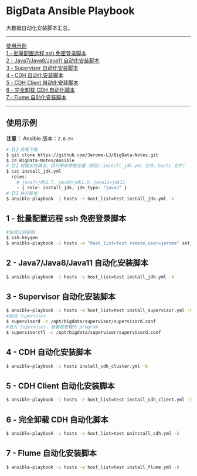 # BigData Ansible Playbook
大数据自动化安装脚本汇总。

---

<nav>
<a href="#使用示例"</a>使用示例</a><br/>
<a href="#1---批量配置远程-ssh-免密登录脚本"</a>1 - 批量配置远程 ssh 免密登录脚本</a><br/>
<a href="#2---java7java8java11-自动化安装脚本"</a>2 - Java7/Java8/Java11 自动化安装脚本</a><br/>
<a href="#3---supervisor-自动化安装脚本"</a>3 - Supervisor 自动化安装脚本</a><br/>
<a href="#4---cdh-自动化安装脚本"</a>4 - CDH 自动化安装脚本</a><br/>
<a href="#5---cdh-client-自动化安装脚本"</a>5 - CDH Client 自动化安装脚本</a><br/>
<a href="#6---完全卸载-cdh-自动化脚本"</a>6 - 完全卸载 CDH 自动化脚本</a><br/>
<a href="#7---flume-自动化安装脚本"</a>7 - Flume 自动化安装脚本</a><br/>
</nav>

---

## 使用示例
**注意：** Ansible 版本：`2.8.0+`
```bash
#【1】克隆下载
$ git clone https://github.com/Jerome-LJ/BigData-Notes.git
$ cd BigData-Notes/Ansible
#【2】根据实际情况，自行修改参数变量（例如：install_jdk.yml 文件、hosts 文件）
$ cat install_jdk.yml
  roles:
    # java7=jdk1.7，java8=jdk1.8，java11=jdk11
    - { role: install_jdk, jdk_type: "java7" }
#【3】执行脚本
$ ansible-playbook -i hosts -e host_list=test install_jdk.yml -k
```

## 1 - 批量配置远程 ssh 免密登录脚本
```bash
#生成公共秘钥
$ ssh-keygen
$ ansible-playbook -i hosts -e "host_list=test remote_user=jerome" set_pub_key.yml -k
```

## 2 - Java7/Java8/Java11 自动化安装脚本
```bash
$ ansible-playbook -i hosts -e host_list=test install_jdk.yml -k
```

## 3 - Supervisor 自动化安装脚本
```bash
$ ansible-playbook -i hosts -e host_list=test install_supervisor.yml -k
#启动 Supervisor
$ supervisord -c /opt/bigdata/supervisor/supervisord.conf
#进入 Supervisor，查看被管理的 program
$ supervisorctl -c /opt/bigdata/supervisor/supervisord.conf
```

## 4 - CDH 自动化安装脚本
```bash
$ ansible-playbook -i hosts install_cdh_cluster.yml -k
```

## 5 - CDH Client 自动化安装脚本
```bash
$ ansible-playbook -i hosts -e host_list=test install_cdh_client.yml -k
```

## 6 - 完全卸载 CDH 自动化脚本
```bash
$ ansible-playbook -i hosts -e host_list=test uninstall_cdh.yml -k
```

## 7 - Flume 自动化安装脚本
```bash
$ ansible-playbook -i hosts -e host_list=test install_flume.yml -k
```
